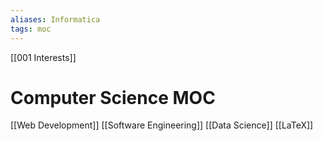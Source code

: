```yaml
---
aliases: Informatica
tags: moc
---
```

[[001 Interests]]
# Computer Science MOC

[[Web Development]]
[[Software Engineering]]
[[Data Science]]
[[LaTeX]]
